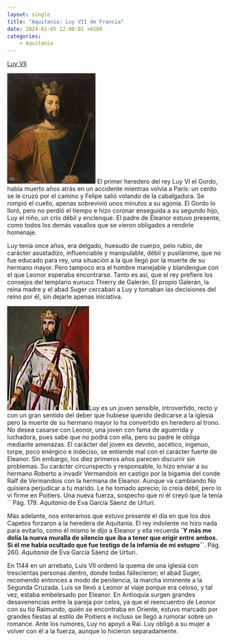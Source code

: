 ```yaml
---
layout: single
title: "Aquitania: Luy VII de Francia"
date: 2024-02-05 12:00:01 +0100
categories: 
    - Aquitania
---
```

[Luy VII](/assets/img/a040ed5c-2e83-49aa-92c0-51910c0b80a7.jpg)

![Luy VII](/assets/img/0ce42735-1e39-44fd-84e8-269604c95fca.jpg)
El primer heredero del rey Luy VI el 
Gordo, había muerto años atrás en un accidente mientras volvía a
París: un cerdo se le cruzó por el camino y Felipe salió volando de
la cabalgadura. Se rompió el cuello, apenas sobrevivió unos minutos a su
agonía. El Gordo lo lloró, pero no perdió el tiempo e hizo coronar
enseguida a su segundo hijo, Luy el niño, un crío débil y enclenque. El
padre de Eleanor estuvo presente, como todos los demás vasallos que se
vieron obligados a rendirle homenaje.

Luy tenía once años, era delgado, huesudo de cuerpo, pelo rubio, de
carácter asustadizo, influenciable y manipulable, débil y pusilánime,
que no fue educado para rey, una situación a la que llegó por la muerte
de su hermano mayor. Pero tampoco era el hombre manejable y blandengue
con el que Leonor esperaba encontrarse. Tanto es así, que el rey
prefiere los consejos del templario eunuco Thierry de Galerán. El propio
Galerán, la reina madre y el abad Suger cercaban a Luy y tomaban las
decisiones del reino por él, sin dejarle apenas iniciativa.

![Luy VII](/assets/img/ca849c85-dfef-4589-979a-5efba23d76d1.jpg)Luy es un joven sensible, introvertido, recto y con un gran sentido del deber que hubiese querido dedicarse a la
iglesia pero la muerte de su hermano mayor lo ha convertido en heredero
al trono. No desea casarse con Leonor, una joven con fama de aguerrida y
luchadora, pues sabe que no podrá con ella, pero su padre le obliga
mediante amenazas. El carácter del joven es devoto, ascético, ingenuo,
torpe, poco enérgico e indeciso, se entiende mal con el carácter fuerte
de Eleanor. Sin embargo, los diez primeros años parecen discurrir sin
problemas. Su carácter circunspecto y responsable, lo hizo enviar a su
hermano Roberto a invadir Vermandois en castigo por la bigamia del conde
Ralf de Vermandois con la hermana de Eleanor. Aunque va cambiando
No quisiera perjudicar a tu marido. Le he tomado aprecio; lo creía
débil, pero lo vi firme en Poitiers. Una nueva fuerza, sospecho que ni
él creyó que la tenía´´ Pág. 179. *Aquitania* de Eva García Sáenz
de Urturi.

Más adelante, nos enteramos que estuvo presente el día en que los dos
Capetos forzaron a la heredera de Aquitania. El rey indolente no hizo
nada para evitarlo, como él mismo le dijo a Eleanor y ella recuerda
**´**Y más me dolía la nueva muralla de silencio que iba a tener que
erigir entre ambos. Si él me había ocultado que fue testigo de la
infamia de mi estupro**´´**. Pág. 260. *Aquitania* de Eva García Sáenz
de Urturi.

En 1144 en un arrebato, Luis VII ordenó la quema de una iglesia con
trescientas personas dentro, donde todas fallecieron; el abad Suger,
recomendó entonces a modo de penitencia, la marcha inminente a la
Segunda Cruzada. Luis se llevó a Leonor al viaje porque era celoso, y
tal vez, estaba embelesado por Eleanor. En Antioquia surgen grandes
desavenencias entre la pareja por celos, ya que el reencuentro de Leonor
con su tío Raimundo, quién se encontraba en Oriente, estuvo marcado por
grandes fiestas al estilo de Poitiers e incluso se llegó a rumorar sobre
un romance. Ante los rumores, Luy no apoyó a Rai. Luy obligó a su mujer
a volver con él a la fuerza, aunque lo hicieron separadamente.
